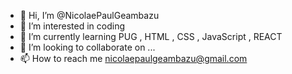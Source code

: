 - 👋 Hi, I’m @NicolaePaulGeambazu
- 👀 I’m interested in coding 
- 🌱 I’m currently learning PUG , HTML , CSS , JavaScript , REACT
- 💞️ I’m looking to collaborate on ...
- 📫 How to reach me nicolaepaulgeambazu@gmail.com

<!---
NicolaePaulGeambazu/NicolaePaulGeambazu is a ✨ special ✨ repository because its `README.md` (this file) appears on your GitHub profile.
You can click the Preview link to take a look at your changes.
--->
